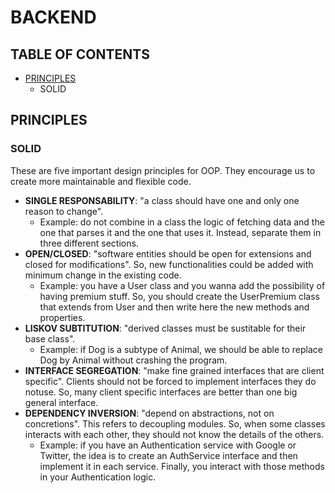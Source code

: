 # BACKEND

## TABLE OF CONTENTS

- [PRINCIPLES](#principles)
    - SOLID

<a name="principles" />

## PRINCIPLES

### SOLID

These are five important design principles for OOP. They encourage us to create more maintainable and flexible code.

- **SINGLE RESPONSABILITY**: "a class should have one and only one reason to change".
    - Example: do not combine in a class the logic of fetching data and the one that parses it and the one that uses it. Instead, separate them in three different sections.
- **OPEN/CLOSED**: "software entities should be open for extensions and closed for modifications". So, new functionalities could be added with minimum change in the existing code.
    - Example: you have a User class and you wanna add the possibility of having premium stuff. So, you should create the UserPremium class that extends from User and then write here the new methods and properties.
- **LISKOV SUBTITUTION**: "derived classes must be sustitable for their base class".
    - Example: if Dog is a subtype of Animal, we should be able to replace Dog by Animal without crashing the program.
- **INTERFACE SEGREGATION**: "make fine grained interfaces that are client specific". Clients should not be forced to implement interfaces they do notuse. So, many client specific interfaces are better than one big general interface.
- **DEPENDENCY INVERSION**: "depend on abstractions, not on concretions". This refers to decoupling modules. So, when some classes interacts with each other, they should not know the details of the others.
    - Example: if you have an Authentication service with Google or Twitter, the idea is to create an AuthService interface and then implement it in each service. Finally, you interact with those methods in  your Authentication logic.
